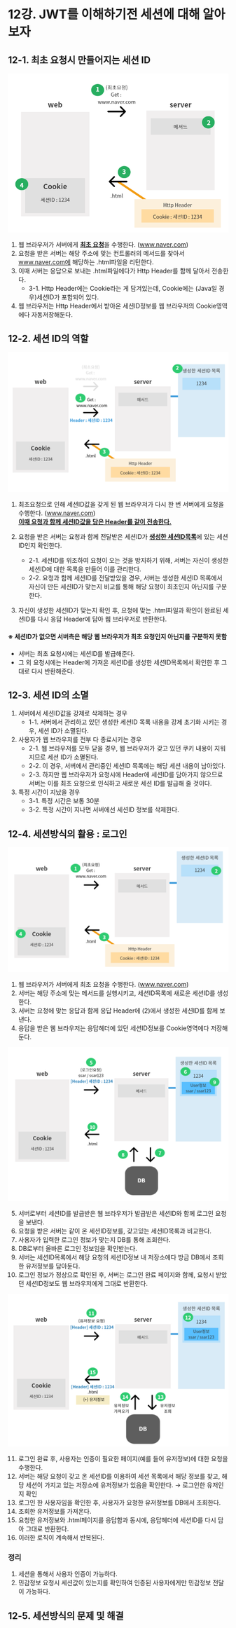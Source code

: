 # 12강. JWT를 이해하기전 세션에 대해 알아보자
## 12-1. 최초 요청시 만들어지는 세션 ID

<img src="./img/chapter12_1.png">

1. 웹 브라우저가 서버에게 <U>**최초 요청**</U>을 수행한다. (www.naver.com)
2. 요청을 받은 서버는 해당 주소에 맞는 컨트롤러의 메서드를 찾아서 www.naver.com에 해당하는 .html파일을 리턴한다.
3. 이때 서버는 응답으로 보내는 .html파일에다가 Http Header를 함께 달아서 전송한다.
    - 3-1. Http Header에는 Cookie라는 게 담겨있는데, Cookie에는 (Java일 경우)세션ID가 포함되어 있다. 
4. 웹 브라우저는 Http Header에서 받아온 세션ID정보를 웹 브라우저의 Cookie영역에다 자동저장해둔다.

## 12-2. 세션 ID의 역할

<img src="./img/chapter12_2.png">

1. 최초요청으로 인해 세션ID값을 갖게 된 웹 브라우저가 다시 한 번 서버에게 요청을 수행한다. (www.naver.com)   
<U>**이때 요청과 함께 세션ID값을 담은 Header를 같이 전송한다.**</U>

2. 요청을 받은 서버는 요청과 함께 전달받은 세션ID가 <U>**생성한 세션ID목록**</U>에 있는 세션ID인지 확인한다.
    - 2-1. 세션ID를 위조하여 요청이 오는 것을 방지하기 위해, 서버는 자신이 생성한 세션ID에 대한 목록을 만들어 이를 관리한다.
    - 2-2. 요청과 함께 세션ID를 전달받았을 경우, 서버는 생성한 세션ID 목록에서 자신이 만든 세션ID가 맞는지 비교를 통해 해당 요청이 최초인지 아닌지를 구분한다.

3. 자신이 생성한 세션ID가 맞는지 확인 후, 요청에 맞는 .html파일과 확인이 완료된 세션ID를 다시 응답 Header에 담아 웹 브라우저로 반환한다.

#### ※ 세션ID가 없으면 서버측은 해당 웹 브라우저가 최초 요청인지 아닌지를 구분하지 못함
- 서버는 최초 요청시에는 세션ID를 발급해준다.
- 그 외 요청시에는 Header에 가져온 세션ID를 생성한 세션ID목록에서 확인한 후 그대로 다시 반환해준다.

## 12-3. 세션 ID의 소멸
1. 서버에서 세션ID값을 강제로 삭제하는 경우
    - 1-1. 서버에서 관리하고 있던 생성한 세션ID 목록 내용을 강제 초기화 시키는 경우, 세션 ID가 소멸된다.
2. 사용자가 웹 브라우저를 전부 다 종료시키는 경우
    - 2-1. 웹 브라우저를 모두 닫을 경우, 웹 브라우저가 갖고 있던 쿠키 내용이 지워지므로 세션 ID가 소멸된다.
    - 2-2. 이 경우, 서버에서 관리중인 세션ID 목록에는 해당 세션 내용이 남아있다. 
    - 2-3. 하지만 웹 브라우저가 요청시에 Header에 세션ID를  담아가지 않으므로 서버는 이를 최초 요청으로 인식하고 새로운 세션 ID를 발급해 줄 것이다.
3. 특정 시간이 지났을 경우
    - 3-1. 특정 시간은 보통 30분
    - 3-2. 특정 시간이 지나면 서버에선 세션ID 정보를 삭제한다.

## 12-4. 세션방식의 활용 : 로그인

<img src="./img/chapter12_3.png">

1. 웹 브라우저가 서버에게 최초 요청을 수행한다. (www.naver.com)
2. 서버는 해당 주소에 맞는 메서드를 실행시키고, 세션ID목록에 새로운 세션ID를 생성한다.
3. 서버는 요청에 맞는 응답과 함께 응답 Header에 (2)에서 생성한 세션ID를 함께 보낸다.
4. 응답을 받은 웹 브라우저는 응답헤더에 있던 세션ID정보를 Cookie영역에다 저장해둔다.

<img src="./img/chapter12_4.png">

5. 서버로부터 세션ID를 발급받은 웹 브라우저가 발급받은 세션ID와 함께 로그인 요청을 보낸다.
6. 요청을 받은 서버는 같이 온 세션ID정보를, 갖고있는 세션ID목록과 비교한다.
7. 사용자가 입력한 로그인 정보가 맞는지 DB를 통해 조회한다.
8. DB로부터 올바른 로그인 정보임을 확인받는다.
9. 서버는 세션ID목록에서 해당 요청의 세션ID정보 내 저장소에다 방금 DB에서 조회한 유저정보를 담아둔다.
10. 로그인 정보가 정상으로 확인된 후, 서버는 로그인 완료 페이지와 함께, 요청시 받았던 세션ID정보도 웹 브라우저에게 그대로 반환한다.

<img src="./img/chapter12_5.png">

11. 로그인 완료 후, 사용자는 인증이 필요한 페이지(예를 들어 유저정보)에 대한 요청을 수행한다.
12. 서버는 해당 요청이 갖고 온 세션ID를 이용하여 세션 목록에서 해당 정보를 찾고, 해당 세션이 가지고 있는 저장소에 유저정보가 있음을 확인한다. → 로그인한 유저인지 확인
13. 로그인 한 사용자임을 확인한 후, 사용자가 요청한 유저정보를 DB에서 조회한다.
14. 조회한 유저정보를 가져온다.
15. 요청한 유저정보와 .html페이지를 응답함과 동시에, 응답헤더에 세션ID를 다시 담아 그대로 반환한다.
16. 이러한 로직이 계속해서 반복된다.

### 정리
1. 세션을 통해서 사용자 인증이 가능하다.
2. 민감정보 요청시 세션값이 있는지를 확인하여 인증된 사용자에게만 민감정보 전달이 가능하다.

## 12-5. 세션방식의 문제 및 해결
